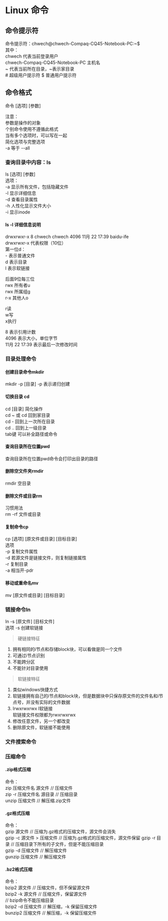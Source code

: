 # Linux 命令
## 命令提示符
命令提示符：chwech@chwech-Compaq-CQ45-Notebook-PC:~$   
其中：  
    chwech  代表当前登录用户  
    chwech-Compaq-CQ45-Notebook-PC   主机名  
    ~  代表当前所在目录，~表示家目录  
    #  超级用户提示符
    $  普通用户提示符
## 命令格式
命令 [选项] [参数]

注意：   
       参数是操作的对象  
       个别命令使用不遵循此格式  
       当有多个选项时，可以写在一起  
       简化选项与完整选项  
       -a 等于 --all
### 查询目录中内容：ls
ls [选项] [参数]  
选项：  
     -a  显示所有文件，包括隐藏文件  
     -l  显示详细信息  
     -d  查看目录属性  
     -h  人性化显示文件大小  
     -i  显示inode 
#### ls -l 详细信息说明
drwxrwxr-x 8 chwech chwech 4096 11月 22 17:39 baidu-ife  
drwxrwxr-x  代表权限（10位）  
第一位d：  
\- 表示普通文件  
d 表示目录  
l 表示软链接
  
后面9位每三位  
rwx 所有者u  
rwx 所属组g  
r-x 其他人o  

r读  
w写  
x执行  
  
8 表示引用计数  
4096  表示大小，单位字节  
11月 22 17:39  表示最后一次修改时间  
### 目录处理命令
#### 创建目录命令mkdir
mkdir -p [目录]
\-p 表示递归创建
#### 切换目录 cd
cd [目录] 
简化操作    
cd ~ 或 cd  回到家目录  
cd -  回到上一次所在目录  
cd ..  回到上一级目录  
tab键 可以补全路径或命令
#### 查询目录所在位置pwd
查询目录所在位置pwd命令会打印出目录的路径

#### 删除空文件夹rmdir
rmdir 空目录
#### 删除文件或目录rm
习惯用法  
rm -rf 文件或目录
#### 复制命令cp
cp [选项] [原文件或目录] [目标目录]  
选项  
-p  复制文件属性  
-d 若源文件是链接文件，则复制链接属性  
-r  复制目录  
-a  相当开-pdr  
#### 移动或重命名mv
mv [原文件或目录] [目标目录]  
### 链接命令ln
ln -s [原文件] [目标文件]  
选项 -s  创建软链接  
> 硬链接特征
1. 拥有相同的i节点和存储block块，可以看做是同一个文件
2. 可通过i节点识别
3. 不能跨分区
4. 不能针对目录使用
> 软链接特征
1. 类似windows快捷方式
2. 软链接拥有自己的i节点和block块，但是数据块中只保存原文件的文件名和i节点号，并没有实际的文件数据
3. lrwxrwxrwx l软链接  
   软链接文件权限都为rwxrwxrwx
4. 修改任意文件，另一个都改变
5. 删除原文件，软链接不能使用
### 文件搜索命令
### 压缩命令
#### .zip格式压缩
命令：  
zip 压缩文件名 源文件
// 压缩文件  
zip -r 压缩文件名 源目录
// 压缩目录  
unzip 压缩文件
// 解压缩.zip文件
#### .gz格式压缩
命令：  
gzip 源文件
// 压缩为.gz格式的压缩文件，源文件会消失  
gzip -c 源文件 > 压缩文件
// 压缩为.gz格式的压缩文件，源文件保留
gzip -r 目录
// 压缩目录下所有的子文件，但是不能压缩目录  
gzip -d 压缩文件
// 解压缩文件  
gunzip 压缩文件
// 解压缩文件
#### .bz2格式压缩
命令：  
bzip2 源文件
// 压缩文件，但不保留源文件  
bzip2 -k 源文件
// 压缩文件，保留源文件  
// bzip命令不能压缩目录  
bzip2 -d 压缩文件
// 解压缩，-k 保留压缩文件  
bunzip2 压缩文件
// 解压缩，-k 保留压缩文件






       

